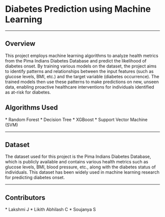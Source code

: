 <h1>Diabetes Prediction using Machine Learning</h1>
<hr>
<h2>Overview</h2>
This project employs machine learning algorithms to analyze health metrics from the Pima Indians Diabetes Database and predict the likelihood of diabetes onset. By training various models on the dataset, the project aims to identify patterns and relationships between the input features (such as glucose levels, BMI, etc.) and the target variable (diabetes occurrence). The trained models then use these patterns to make predictions on new, unseen data, enabling proactive healthcare interventions for individuals identified as at-risk for diabetes.
<h2>Algorithms Used</h2>
* Random Forest
* Decision Tree
* XGBoost
* Support Vector Machine (SVM)
<hr>
<h2>Dataset</h2>
The dataset used for this project is the Pima Indians Diabetes Database, which is publicly available and contains various health metrics such as glucose levels, BMI, blood pressure, etc., along with the diabetes status of individuals. This dataset has been widely used in machine learning research for predicting diabetes onset.
<hr>
<h2>Contributors</h2>
* Lakshmi J
* Likith Abhilash C
* Soujanya S
